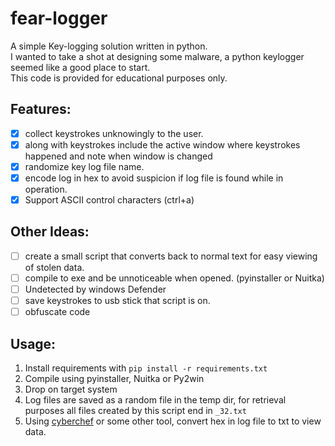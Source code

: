 # fear-logger
A simple Key-logging solution written in python.  
I wanted to take a shot at designing some malware, a python keylogger seemed like a good place to start.  
This code is provided for educational purposes only.  

## Features:
- [X] collect keystrokes unknowingly to the user.
- [X] along with keystrokes include the active window where keystrokes happened and note when window is changed
- [X] randomize key log file name.
- [X] encode log in hex to avoid suspicion if log file is found while in operation.
- [X] Support ASCII control characters (ctrl+a)

## Other Ideas:
- [ ] create a small script that converts back to normal text for easy viewing of stolen data.
- [ ] compile to exe and be unnoticeable when opened. (pyinstaller or Nuitka)
- [ ] Undetected by windows Defender
- [ ] save keystrokes to usb stick that script is on.
- [ ] obfuscate code

## Usage:

1. Install requirements with `pip install -r requirements.txt`
2. Compile using pyinstaller, Nuitka or Py2win
3. Drop on target system
4. Log files are saved as a random file in the temp dir, for retrieval purposes all files created by this
script end in `_32.txt`
5. Using [cyberchef](https://gchq.github.io/CyberChef/#recipe=From_Base64('A-Za-z0-9%2B/%3D',true)) or some other tool, convert hex in log file to txt to view data. 